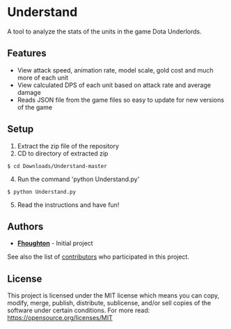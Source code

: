 # Understand
A tool to analyze the stats of the units in the game Dota Underlords.

## Features
- View attack speed, animation rate, model scale, gold cost and much more of each unit
- View calculated DPS of each unit based on attack rate and average damage
- Reads JSON file from the game files so easy to update for new versions of the game

## Setup
1. Extract the zip file of the repository
2. CD to directory of extracted zip
```
$ cd Downloads/Understand-master
```
4. Run the command 'python Understand.py'
```
$ python Understand.py
```
5. Read the instructions and have fun!

## Authors

* **[Fhoughton](https://github.com/Fhoughton)** - Initial project

See also the list of [contributors](https://github.com/Fhoughton/Digit-Recognizer/contributors) who participated in this project.

## License

This project is licensed under the MIT license which means you can copy, modify, merge, publish, distribute, sublicense, and/or sell copies of the software under certain conditions. For more read: https://opensource.org/licenses/MIT
